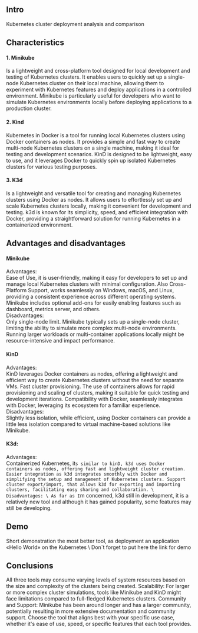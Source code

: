 ## Intro 
Kubernetes cluster deployment analysis and comparison
## Characteristics
#### 1. Minikube
Is a lightweight and cross-platform tool designed for local development and testing of Kubernetes clusters. It enables users to quickly set up a single-node Kubernetes cluster on their local machine, allowing them to experiment with Kubernetes features and deploy applications in a controlled environment. Minikube is particularly useful for developers who want to simulate Kubernetes environments locally before deploying applications to a production cluster.
#### 2. Kind
Kubernetes in Docker is a tool for running local Kubernetes clusters using Docker containers as nodes. It provides a simple and fast way to create multi-node Kubernetes clusters on a single machine, making it ideal for testing and development scenarios. KinD is designed to be lightweight, easy to use, and it leverages Docker to quickly spin up isolated Kubernetes clusters for various testing purposes.
#### 3. K3d
Is a lightweight and versatile tool for creating and managing Kubernetes clusters using Docker as nodes. It allows users to effortlessly set up and scale Kubernetes clusters locally, making it convenient for development and testing. k3d is known for its simplicity, speed, and efficient integration with Docker, providing a straightforward solution for running Kubernetes in a containerized environment.
## Advantages and disadvantages
#### Minikube
Advantages: \
Ease of Use, it is user-friendly, making it easy for developers to set up and manage local Kubernetes clusters with minimal configuration. 
Also Cross-Platform Support, works seamlessly on Windows, macOS, and Linux, providing a consistent experience across different operating systems. 
Minikube includes optional add-ons for easily enabling features such as dashboard, metrics server, and others. \
Disadvantages: \
Only single-node limit. Minikube typically sets up a single-node cluster, limiting the ability to simulate more complex multi-node environments.
Running larger workloads or multi-container applications locally might be resource-intensive and impact performance.

#### KinD
Advantages: \
KinD leverages Docker containers as nodes, offering a lightweight and efficient way to create Kubernetes clusters without the need for separate VMs.
Fast cluster provisioning. The use of containers allows for rapid provisioning and scaling of clusters, making it suitable for quick testing and development iterations.
Compatibility with Docker, seamlessly integrates with Docker, leveraging its ecosystem for a familiar experience. \
Disadvantages: \
Slightly less isolation, while efficient, using Docker containers can provide a little less isolation compared to virtual machine-based solutions like Minikube.

#### K3d:
Advantages: \
Containerized Kubernetes, it`s similar to kinD, k3d uses Docker containers as nodes, offering fast and lightweight cluster creation.
Easier integration as k3d integrates smoothly with Docker and simplifying the setup and management of Kubernetes clusters.
Support cluster export/import, that allows k3d for exporting and importing clusters, facilitating easy sharing and collaboration. \
Disadvantages: \
As far as I`m concerned, k3d still in development, it is a relatively new tool and although it has gained popularity, some features may still be developing.

## Demo 
Short demonstration the most better tool, as deployment an application «Hello World» on the Kubernetes \ 
Don`t forget to put here the link for demo
## Conclusions 
All three tools may consume varying levels of system resources based on the size and complexity of the clusters being created.
Scalability: For larger or more complex cluster simulations, tools like Minikube and KinD might face limitations compared to full-fledged Kubernetes clusters.
Community and Support: Minikube has been around longer and has a larger community, potentially resulting in more extensive documentation and community support.
Choose the tool that aligns best with your specific use case, whether it's ease of use, speed, or specific features that each tool provides.
